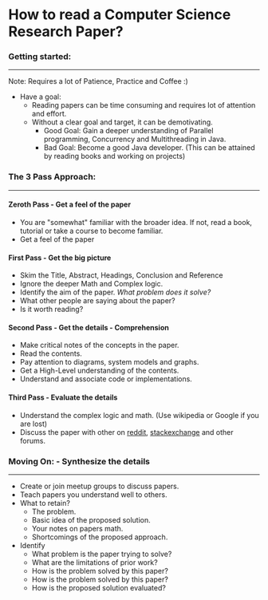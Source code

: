 # How to read a Computer Science Research Paper?

### Getting started:
---
Note: Requires a lot of Patience, Practice and Coffee :)

- Have a goal:
  - Reading papers can be time consuming and requires lot of attention and effort.
  - Without a clear goal and target, it can be demotivating.
      - Good Goal: Gain a deeper understanding of Parallel programming, Concurrency and Multithreading in Java.
      - Bad Goal: Become a good Java developer. (This can be attained by reading books and working on projects)

### The 3 Pass Approach:
---
#### Zeroth Pass - Get a feel of the paper
- You are "somewhat" familiar with the broader idea. If not, read a book, tutorial or take a course to become familiar.
- Get a feel of the paper


#### First Pass - Get the big picture
- Skim the Title, Abstract, Headings, Conclusion and Reference
- Ignore the deeper Math and Complex logic.
- Identify the aim of the paper. *What problem does it solve?*
- What other people are saying about the paper?
- Is it worth reading?

#### Second Pass - Get the details - Comprehension
- Make critical notes of the concepts in the paper.
- Read the contents.
- Pay attention to diagrams, system models and graphs.
- Get a High-Level understanding of the contents.
- Understand and associate code or implementations.

#### Third Pass - Evaluate the details
- Understand the complex logic and math. (Use wikipedia or Google if you are lost)
- Discuss the paper with other on [reddit](https://www.reddit.com/r/csbooks/), [stackexchange](https://cstheory.stackexchange.com/questions/1168/what-papers-should-everyone-read) and other forums.

### Moving On: - Synthesize the details
---
- Create or join meetup groups to discuss papers.
- Teach papers you understand well to others.
- What to retain?
  * The problem.
  * Basic idea of the proposed solution.
  * Your notes on papers math.
  * Shortcomings of the proposed approach.
- Identify
  * What problem is the paper trying to solve?
  * What are the limitations of prior work?
  * How is the problem solved by this paper?
  * How is the problem solved by this paper?
  * How is the proposed solution evaluated?
